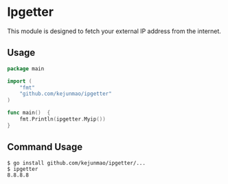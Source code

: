 # Ipgetter

This module is designed to fetch your external IP address from the internet.

## Usage

```go
package main

import (
	"fmt"
	"github.com/kejunmao/ipgetter"
)

func main()  {
	fmt.Println(ipgetter.Myip())
}
```

## Command Usage

```shell script
$ go install github.com/kejunmao/ipgetter/...
$ ipgetter
8.8.8.8
```
